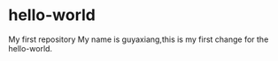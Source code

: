 # hello-world
My first repository
My name is guyaxiang,this is my first change for the hello-world.

